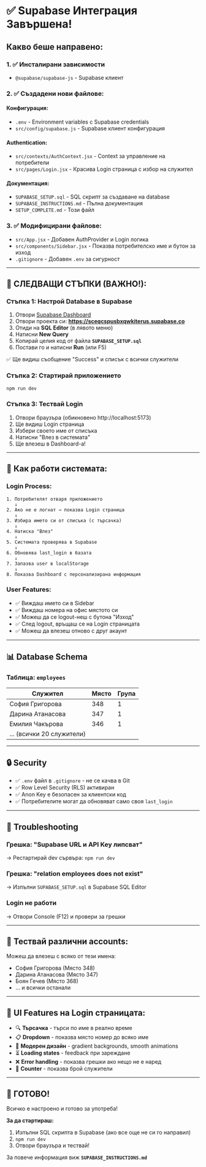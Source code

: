 # ✅ Supabase Интеграция Завършена!

## Какво беше направено:

### 1. ✅ Инсталирани зависимости
- `@supabase/supabase-js` - Supabase клиент

### 2. ✅ Създадени нови файлове:

#### Конфигурация:
- `.env` - Environment variables с Supabase credentials
- `src/config/supabase.js` - Supabase клиент конфигурация

#### Authentication:
- `src/contexts/AuthContext.jsx` - Context за управление на потребители
- `src/pages/Login.jsx` - Красива Login страница с избор на служител

#### Документация:
- `SUPABASE_SETUP.sql` - SQL скрипт за създаване на database
- `SUPABASE_INSTRUCTIONS.md` - Пълна документация
- `SETUP_COMPLETE.md` - Този файл

### 3. ✅ Модифицирани файлове:
- `src/App.jsx` - Добавен AuthProvider и Login логика
- `src/components/Sidebar.jsx` - Показва потребителско име и бутон за изход
- `.gitignore` - Добавен `.env` за сигурност

---

## 🚀 СЛЕДВАЩИ СТЪПКИ (ВАЖНО!):

### Стъпка 1: Настрой Database в Supabase

1. Отвори [Supabase Dashboard](https://supabase.com/dashboard)
2. Отвори проекта си: **https://sceqcspusbxqwkiterus.supabase.co**
3. Отиди на **SQL Editor** (в лявото меню)
4. Натисни **New Query**
5. Копирай целия код от файла **`SUPABASE_SETUP.sql`**
6. Постави го и натисни **Run** (или F5)

✅ Ще видиш съобщение "Success" и списък с всички служители

### Стъпка 2: Стартирай приложението

```bash
npm run dev
```

### Стъпка 3: Тествай Login

1. Отвори браузъра (обикновено http://localhost:5173)
2. Ще видиш Login страница
3. Избери своето име от списъка
4. Натисни "Влез в системата"
5. Ще влезеш в Dashboard-а!

---

## 🎯 Как работи системата:

### Login Process:
```
1. Потребителят отваря приложението
   ↓
2. Ако не е логнат → показва Login страница
   ↓
3. Избира името си от списъка (с търсачка)
   ↓
4. Натиска "Влез"
   ↓
5. Системата проверява в Supabase
   ↓
6. Обновява last_login в базата
   ↓
7. Запазва user в localStorage
   ↓
8. Показва Dashboard с персонализирана информация
```

### User Features:
- ✅ Виждаш името си в Sidebar
- ✅ Виждаш номера на офис мястото си
- ✅ Можеш да се logout-неш с бутона "Изход"
- ✅ След logout, връщаш се на Login страницата
- ✅ Можеш да влезеш отново с друг акаунт

---

## 📊 Database Schema

### Таблица: `employees`

| Служител | Място | Група |
|----------|-------|-------|
| София Григорова | 348 | 1 |
| Дарина Атанасова | 347 | 1 |
| Емилия Чакърова | 346 | 1 |
| ... (всички 20 служители) |

---

## 🔒 Security

- ✅ `.env` файл в `.gitignore` - не се качва в Git
- ✅ Row Level Security (RLS) активиран
- ✅ Anon Key е безопасен за клиентски код
- ✅ Потребителите могат да обновяват само своя `last_login`

---

## 🐛 Troubleshooting

### Грешка: "Supabase URL и API Key липсват"
→ Рестартирай dev сървъра: `npm run dev`

### Грешка: "relation employees does not exist"
→ Изпълни `SUPABASE_SETUP.sql` в Supabase SQL Editor

### Login не работи
→ Отвори Console (F12) и провери за грешки

---

## 📱 Тествай различни accounts:

Можеш да влезеш с всяко от тези имена:
- София Григорова (Място 348)
- Дарина Атанасова (Място 347)
- Боян Гечев (Място 368)
- ... и всички останали

---

## 🎨 UI Features на Login страницата:

- 🔍 **Търсачка** - търси по име в реално време
- 📋 **Dropdown** - показва място номер до всяко име
- 🎨 **Модерен дизайн** - gradient backgrounds, smooth animations
- ⏳ **Loading states** - feedback при зареждане
- ❌ **Error handling** - показва грешки ако нещо не е наред
- 👥 **Counter** - показва брой служители

---

## 🎉 ГОТОВО!

Всичко е настроено и готово за употреба!

**За да стартираш:**
1. Изпълни SQL скрипта в Supabase (ако все още не си го направил)
2. `npm run dev`
3. Отвори браузъра и тествай!

За повече информация виж **`SUPABASE_INSTRUCTIONS.md`**


